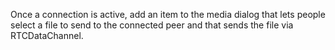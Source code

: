 Once a connection is active,
add an item to the media dialog
that lets people select a file to send
to the connected peer
and that sends the file via RTCDataChannel.
